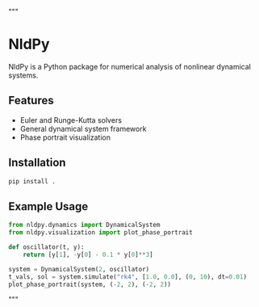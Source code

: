 """
# NldPy

NldPy is a Python package for numerical analysis of nonlinear dynamical systems.

## Features
- Euler and Runge-Kutta solvers
- General dynamical system framework
- Phase portrait visualization

## Installation
```bash
pip install .
```

## Example Usage
```python
from nldpy.dynamics import DynamicalSystem
from nldpy.visualization import plot_phase_portrait

def oscillator(t, y):
    return [y[1], -y[0] - 0.1 * y[0]**3]

system = DynamicalSystem(2, oscillator)
t_vals, sol = system.simulate("rk4", [1.0, 0.0], (0, 10), dt=0.01)
plot_phase_portrait(system, (-2, 2), (-2, 2))
```
"""